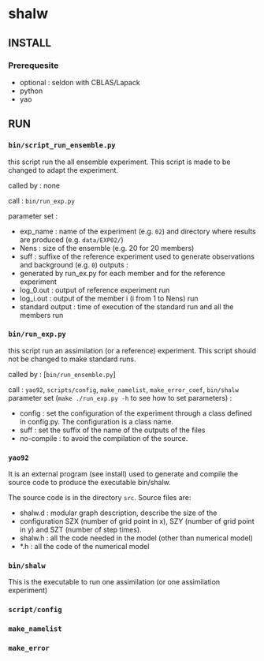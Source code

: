 # shalw

## INSTALL

### Prerequesite
- optional : seldon with CBLAS/Lapack
- python
- yao

## RUN

### `bin/script_run_ensemble.py`
this script run the all ensemble experiment. This script is made to be
changed to adapt the experiment.

called by : none

call : `bin/run_exp.py`

parameter set :
- exp_name : name of the experiment (e.g. `02`) and directory where
results are produced (e.g. `data/EXP02/`)
- Nens : size of the ensemble (e.g. 20 for 20 members)
- suff : suffixe of the reference experiment used to generate
observations and background (e.g. `0`)
outputs :
- generated by run_ex.py for each member and for the reference
experiment
- log_0.out : output of reference experiment run 
- log_i.out : output of the member i (i from 1 to Nens) run
- standard output : time of execution of the standard run and all the
members run

### `bin/run_exp.py`
this script run an assimilation (or a reference) experiment. This
script should not be changed to make standard runs.

called by  : [`bin/run_ensemble.py`]

call : `yao92`, `scripts/config`, `make_namelist`, `make_error_coef`, `bin/shalw`
parameter set (`make ./run_exp.py -h` to see how to set parameters) :
- config : set the configuration of the experiment through a class
defined in config.py. The configuration is a class name.
- suff : set the suffix of the name of the outputs of the files
- no-compile : to avoid the compilation of the source.

### `yao92`
It is an external program (see install) used to generate and compile
the source code to produce the executable bin/shalw.

The source code is in the directory `src`.
Source files are:
- shalw.d : modular graph description, describe the size of the
- configuration SZX (number of grid point in x), SZY (number of grid
point in y) and SZT (number of step times).
- shalw.h : all the code needed in the model (other than numerical model)
- *.h : all the code of the numerical model

### `bin/shalw`
This is the executable to run one assimilation (or one assimilation
experiment)

### `script/config`

### `make_namelist`

### `make_error`


